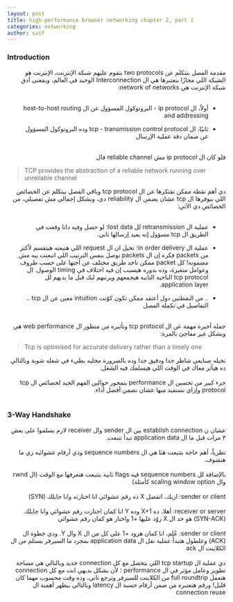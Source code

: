 ```yaml
---
layout: post
title: high-performance browser networking chapter 2, part 1
categories: networking
author: saif
---
```



### Introduction

<div dir="rtl">

مقدمة الفصل بتتكلم عن two protocols بتقوم عليهم شبكة الإنترنت، الإنترنت هو الشبكة اللي مجازًا بنعتبرها هي ال Interconnection الوحيد في العالم، وبمعنى أدق شبكة الإنترنت هي network of networks: <br>
<br>

- أولاً، ال ip protocol - البروتوكول المسؤول عن ال host-to-host routing and addressing <br>

- ثانيًا، ال tcp - transmission control protocol وده البروتوكول المسؤول عن ضمان دقة عملية الإرسال <br>
<br>
فلو كان ال ip protocol مش reliable channel فال <br>
</div>

> TCP provides the abstraction of a reliable network running over unreliable channel


<div dir="rtl">

دي أهم نقطة ممكن تفتكرها عن ال tcp protocol وباقي الفصل بيتكلم عن الخصائص اللي بيوفرها ال tcp عشان يضمن ال reliability دي، وبشكل إجمالي مش تفصيلي، من الخصائص دي الآتي: <br>
<br>

- عملية ال retransmission لل lost data؛ لو حصل وفيه داتا وقعت في الطريق ال tcp مسؤول إنه يعيد إرسالها تاني. <br>

- عملية ال in order delivery؛ تخيل ان ال request اللي هتبعته هيتقسم لأكتر من packets فكرة إن ال packets توصل بنفس الترتيب اللي اتبعتت بيه مش مضمونة! كل packet ممكن تاخد طريق مختلف عن أختها على حسب ظروف وعوامل متغيرة، وده بدوره هيسبب إن فيه اختلاف في timing الوصول. ال tcp protocol الناحية التانية هيجمعهم ويرتبهم ليك قبل ما يديهم لل application layer. <br>

- .. من النقطتين دول أعتقد ممكن تكون كوّنت intuition معين عن ال tcp .. التفاصيل في تكملة الفصل <br>
<br>
جملة أخيرة مهمة عن ال tcp protocol وتأثيره من منظور ال web performance هي وبشكل غير مفاجئ بالمرة:
</div>

> Tcp is optimised for accurate delivery rather than a timely one

<div dir="rtl">

تخيله صنايعي شاطر جدا ودقيق جدا وده بالضرورة مخليه بطيء في شغله شوية وبالتالي ده هيأثر معاك في الوقت اللي هيسلمك فيه الشغل. <br>
<br>
جزء كبير من تحسين ال performance يتمحور حوالين الفهم الجيد لخصائص ال tcp protocol وإزاي نستفيد منها عشان نضمن أفضل أداء. <br>
<br>
</div>

### 3-Way Handshake

<div dir="rtl">

عشان ن establish connection بين ال sender وال receiver لازم يسلموا على بعض ٣ مرات قبل ما ال application data تبدأ تتبعت. <br>
<br>
نظرياً، أهم حاجة بتتبعت هنا هي ال sequence numbers ودي أرقام عشوائية زي ما هنشوف. <br>
<br>
بالإضافة لل sequence numbers فيه flags تانية بتتبعت هنعرفها مع الوقت (ال rwnd وال scaling window option كأمثلة) <br>
<br>
sender or client: ازيك، اتفضل X ده رقم عشوائي انا اختارته وانا جايلك (SYN) <br>
<br>
receiver or server: أهلا، ده X+1 وده Y انا كمان اختارت رقم عشوائي وانا جايلك (SYN-ACK) هو خد ال X زوّد عليها +1 واختار هو كمان رقم عشوائي <br>
<br>
sender or client: عُلِم، انا كمان هزود +1 على كل من ال X وال Y. ودي خطوة ال (ACK) وعلطول هتبدأ عملية نقل ال application data بمجرد ما السيرفر يستلم من ال الكلاينت ال ack <br>
<br>
دي عملية ال tcp startup اللي بتحصل مع كل connection جديد وبالتالي هي مساحة تطوير وعامل مؤثر في ال performance ؛ لأن بشكل بديهي انت مع كل connection هتعمل full roundtrip من الكلاينت للسيرفر وترجع تاني، وده وقت محسوب مهما كان قليل! ورقم هنعتبره من ضمن أرقام حسبة ال latency وبالتالي بيظهر أهمية ال connection reuse

</div>